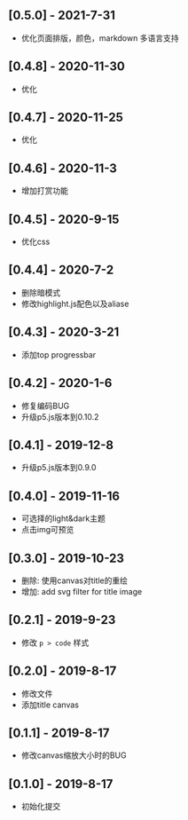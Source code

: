 ## [0.5.0] - 2021-7-31

- 优化页面排版，颜色，markdown 多语言支持

## [0.4.8] - 2020-11-30

* 优化

## [0.4.7] - 2020-11-25

* 优化

## [0.4.6] - 2020-11-3

* 增加打赏功能

## [0.4.5] - 2020-9-15

* 优化css

## [0.4.4] - 2020-7-2

* 删除暗模式
* 修改highlight.js配色以及aliase

## [0.4.3] - 2020-3-21

* 添加top progressbar

## [0.4.2] - 2020-1-6

* 修复编码BUG
* 升级p5.js版本到0.10.2

## [0.4.1] - 2019-12-8

* 升级p5.js版本到0.9.0

## [0.4.0] - 2019-11-16

* 可选择的light&dark主题
* 点击img可预览

## [0.3.0] - 2019-10-23

* 删除: 使用canvas对title的重绘
* 增加: add svg filter for title image

## [0.2.1] - 2019-9-23

* 修改 `p > code` 样式

## [0.2.0] - 2019-8-17

* 修改文件
* 添加title canvas

## [0.1.1] - 2019-8-17

* 修改canvas缩放大小时的BUG

## [0.1.0] - 2019-8-17

* 初始化提交